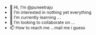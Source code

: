 - 👋 Hi, I’m @puneetraju
- 👀 I’m interested in nothing yet everything
- 🌱 I’m currently learning ...
- 💞️ I’m looking to collaborate on ...
- 📫 How to reach me ...mail me i guess

<!---
puneetraju/puneetraju is a ✨ special ✨ repository because its `README.md` (this file) appears on your GitHub profile.
You can click the Preview link to take a look at your changes.
--->
